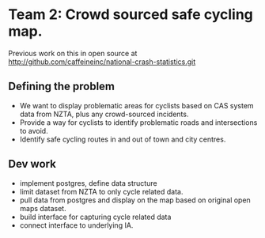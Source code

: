 # Team 2: Crowd sourced safe cycling map.

Previous work on this in open source at http://github.com/caffeineinc/national-crash-statistics.git

## Defining the problem

 -  We want to display problematic areas for cyclists based on CAS system data from NZTA, plus any crowd-sourced incidents. 
 -  Provide a way for cyclists to identify problematic roads and intersections to avoid.
 -  Identify safe cycling routes in and out of town and city centres.

## Dev work
 - implement postgres, define data structure
 - limit dataset from NZTA to only cycle related data.
 - pull data from postgres and display on the map based on original open maps dataset.
 - build interface for capturing cycle related data 
 - connect interface to underlying IA.


